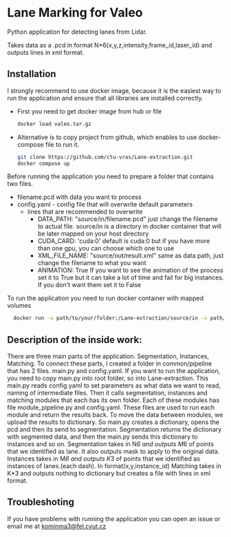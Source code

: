 # Lane Marking for Valeo

Python application for detecting lanes from Lidar. 

Takes data as a .pcd in format N*6(x,y,z,intensity,frame_id,laser_id) and outputs lines in xml format.

## Installation
I strongly recommend to use docker image, because it is the easiest way to run the application and ensure that all libraries are installed correctly.

- First you need to get docker image from hub or file
  ```bash 
  docker load valeo.tar.gz
  ```
- Alternative is to copy project from github, which enables to use docker-compose file to run it.
  ```bash
  git clone https://github.com/ctu-vras/Lane-extraction.git
  docker compose up
  ```
Before running the application you need to prepare a folder that contains two files. 
  - filename.pcd with data you want to process
  - config.yaml - config file that will overwrite default parameters
    - lines that are recommended to overwrite
      - DATA_PATH: "source/in/filename.pcd" just change the filename to actual file. source/in is a directory in docker container that will be later mapped on your host directory
      - CUDA_CARD: 'cuda:0' default is cuda:0 but if you have more than one gpu, you can choose which one to use
      - XML_FILE_NAME: "source/out/result.xml" same as data path, just change the filename to what you want
      - ANIMATION: True If you want to see the animation of the process set it to True but it can take a lot of time and fail for big instances. If you don't want them set it to False
      
To run the application you need to run docker container with mapped volumes
```bash
  docker run -v path/to/your/folder:/Lane-extraction/source/in -v path/to/your/folder:/Lane-extraction/source/out kominma3/valeo_images:marking
```

## Description of the inside work:
There are three main parts of the application. Segmentation, Instances, Matching. To connect these parts, I created a folder in common/pipeline that has 2 files. main.py and config.yaml. If you want to run the application, you need to copy main.py into root folder, so into Lane-extraction.
This main.py reads config.yaml to set parameters as what data we want to read, naming of intermediate files. Then it calls segmentation, instances and matching modules that each has its own folder. Each of these modules has file module_pipeline.py and config.yaml. These files are used to run each module and return the results back.
To move the data between modules, we upload the results to dictionary. So main.py creates a dictionary, opens the pcd and then its send to segmentation. Segmentation returns the dictionary with segmented data, and then the main.py sends this dictionary to instances and so on.
Segmentation takes in N*6 and outputs M*6 of points that we identified as lane. It also outputs mask to apply to the original data.
Instances takes in M*6 and outputs K*3 of points that we identified as instances of lanes.(each dash). In format(x,y,instance_id)
Matching takes in K*3 and outputs nothing to dictionary but creates a file with lines in xml format.
## Troubleshoting
If you have problems with running the application you can open an issue or email me at kominma3@fel.cvut.cz
